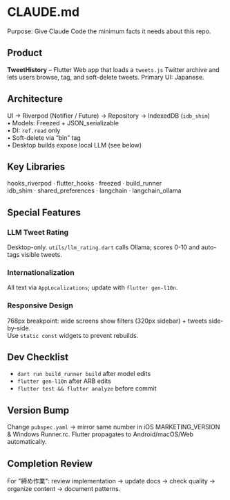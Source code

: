 # CLAUDE.md
Purpose: Give Claude Code the minimum facts it needs about this repo.

## Product
**TweetHistory** – Flutter Web app that loads a `tweets.js` Twitter archive and lets users browse, tag, and soft-delete tweets. Primary UI: Japanese.

## Architecture
UI → Riverpod (Notifier / Future) → Repository → IndexedDB (`idb_shim`)  
• Models: Freezed + JSON_serializable  
• DI: `ref.read` only  
• Soft-delete via “bin” tag  
• Desktop builds expose local LLM (see below)

## Key Libraries
hooks_riverpod · flutter_hooks · freezed · build_runner  
idb_shim · shared_preferences · langchain · langchain_ollama

## Special Features
### LLM Tweet Rating  
Desktop-only. `utils/llm_rating.dart` calls Ollama; scores 0-10 and auto-tags visible tweets.

### Internationalization  
All text via `AppLocalizations`; update with `flutter gen-l10n`.

### Responsive Design
768px breakpoint: wide screens show filters (320px sidebar) + tweets side-by-side.  
Use `static const` widgets to prevent rebuilds.

## Dev Checklist
* `dart run build_runner build` after model edits  
* `flutter gen-l10n` after ARB edits  
* `flutter test && flutter analyze` before commit

## Version Bump
Change `pubspec.yaml` → mirror same number in iOS MARKETING_VERSION & Windows Runner.rc. Flutter propagates to Android/macOS/Web automatically.

## Completion Review
For "締め作業": review implementation → update docs → check quality → organize content → document patterns.
